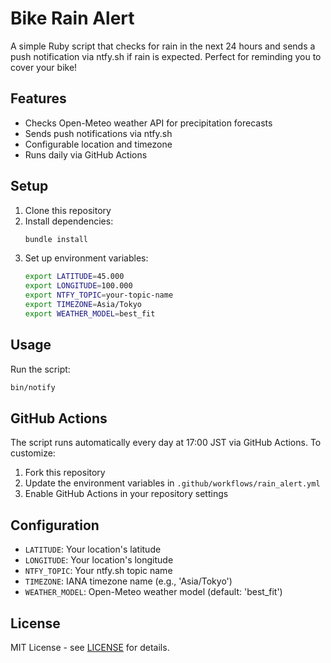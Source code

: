 # Bike Rain Alert

A simple Ruby script that checks for rain in the next 24 hours and sends a push notification via ntfy.sh if rain is expected. Perfect for reminding you to cover your bike!

## Features

- Checks Open-Meteo weather API for precipitation forecasts
- Sends push notifications via ntfy.sh
- Configurable location and timezone
- Runs daily via GitHub Actions

## Setup

1. Clone this repository
2. Install dependencies:
   ```bash
   bundle install
   ```
3. Set up environment variables:
   ```bash
   export LATITUDE=45.000
   export LONGITUDE=100.000
   export NTFY_TOPIC=your-topic-name
   export TIMEZONE=Asia/Tokyo
   export WEATHER_MODEL=best_fit
   ```

## Usage

Run the script:
```bash
bin/notify
```

## GitHub Actions

The script runs automatically every day at 17:00 JST via GitHub Actions. To customize:

1. Fork this repository
2. Update the environment variables in `.github/workflows/rain_alert.yml`
3. Enable GitHub Actions in your repository settings

## Configuration

- `LATITUDE`: Your location's latitude
- `LONGITUDE`: Your location's longitude
- `NTFY_TOPIC`: Your ntfy.sh topic name
- `TIMEZONE`: IANA timezone name (e.g., 'Asia/Tokyo')
- `WEATHER_MODEL`: Open-Meteo weather model (default: 'best_fit')

## License

MIT License - see [LICENSE](LICENSE) for details.
